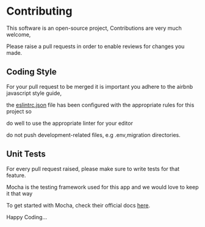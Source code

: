 # Contributing

This software is an open-source project, Contributions are very much welcome,

Please raise a pull requests in order to enable reviews for changes you made.

## Coding Style

For your pull request to be merged it is important you adhere to the airbnb javascript style guide,

the [eslintrc.json](https://github.com/Efosaok/Events-Manager/blob/chore/%23157195802/write-api-documentation/.eslintrc.json) file has been configured with the appropriate rules for this project so

do well to use the appropriate linter for your editor

do not push development-related files, e.g .env,migration directories.

## Unit Tests

For every pull request raised, please make sure to write tests for that feature.

Mocha is the testing framework used for this app and we would love to keep it that way

To get started with Mocha, check their official docs [here](mochajs.org).





Happy Coding...

